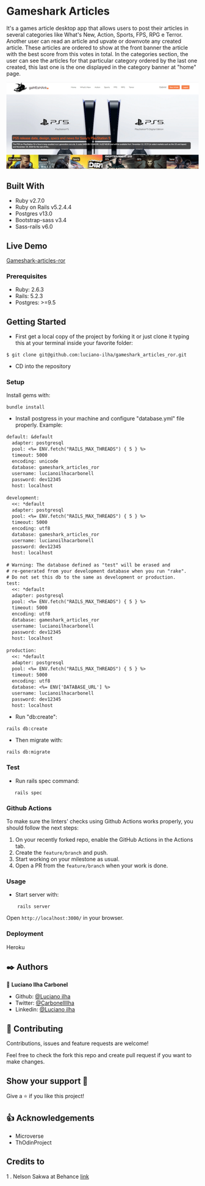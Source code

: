 # Gameshark Articles

It's a games article desktop app that allows users to post their articles in several categories like What's New, Action, Sports, FPS, RPG e Terror. Another user can read an article and upvate or downvote any created article. These articles are ordered to show at the front banner the article with the best score from this votes in total. In the categories section, the user can see the articles for that particular category ordered by the last one created, this last one is the one displayed in the category banner at "home" page.

![Screenshot](app/assets/images/project-screenshot.png)

## Built With

- Ruby v2.7.0
- Ruby on Rails v5.2.4.4
- Postgres v13.0
- Bootstrap-sass v3.4
- Sass-rails v6.0

## Live Demo

[Gameshark-articles-ror](https://gameshark-articles-ror.herokuapp.com/)


### Prerequisites

- Ruby: 2.6.3
- Rails: 5.2.3
- Postgres: >=9.5

## Getting Started

- First get a local copy of the project by forking it or just clone it typing this at your terminal inside your favorite folder:
```
$ git clone git@github.com:luciano-ilha/gameshark_articles_ror.git
```

- CD into the repository

### Setup

Install gems with:

```
bundle install
```
- Install postgress in your machine and configure "database.yml" file properly. Example:

```
default: &default
  adapter: postgresql
  pool: <%= ENV.fetch("RAILS_MAX_THREADS") { 5 } %>
  timeout: 5000
  encoding: unicode
  database: gameshark_articles_ror
  username: lucianoilhacarbonell
  password: dev12345
  host: localhost

development:
  <<: *default
  adapter: postgresql
  pool: <%= ENV.fetch("RAILS_MAX_THREADS") { 5 } %>
  timeout: 5000
  encoding: utf8
  database: gameshark_articles_ror
  username: lucianoilhacarbonell
  password: dev12345
  host: localhost

# Warning: The database defined as "test" will be erased and
# re-generated from your development database when you run "rake".
# Do not set this db to the same as development or production.
test:
  <<: *default
  adapter: postgresql
  pool: <%= ENV.fetch("RAILS_MAX_THREADS") { 5 } %>
  timeout: 5000
  encoding: utf8
  database: gameshark_articles_ror
  username: lucianoilhacarbonell
  password: dev12345
  host: localhost

production:
  <<: *default
  adapter: postgresql
  pool: <%= ENV.fetch("RAILS_MAX_THREADS") { 5 } %>
  timeout: 5000
  encoding: utf8
  database: <%= ENV['DATABASE_URL'] %>
  username: lucianoilhacarbonell
  password: dev12345
  host: localhost
```
- Run "db:create":
```
rails db:create
```
- Then migrate with:
```
rails db:migrate
```  
  
### Test

- Run rails spec command:
 ```
    rails spec
 ```

### Github Actions

To make sure the linters' checks using Github Actions works properly, you should follow the next steps:

1. On your recently forked repo, enable the GitHub Actions in the Actions tab.
2. Create the `feature/branch` and push.
3. Start working on your milestone as usual.
4. Open a PR from the `feature/branch` when your work is done.


### Usage

- Start server with:

```
    rails server
```

Open `http://localhost:3000/` in your browser.


### Deployment

 Heroku

## ✒️ Authors <a name = "author"></a>

👤 **Luciano Ilha Carbonel**

- Github: [@Luciano ilha](https://github.com/luciano-ilha)
- Twitter: [@CarbonellIlha](https://twitter.com/CarbonellIlha )
- Linkedin: [@Luciano ilha](hhttps://www.linkedin.com/in/luciano-carbonell-188115a0/)

## 🤝 Contributing

Contributions, issues and feature requests are welcome!

Feel free to check the fork this repo and create pull request if you want to make changes.

## Show your support :muscle:

Give a ⭐️ if you like this project!

## :thumbsup: Acknowledgements

- Microverse  
- ThOdinProject

## Credits to

1 . Nelson Sakwa at Behance
[link](https://www.behance.net/gallery/14554909/liFEsTlye-Mobile-version)
